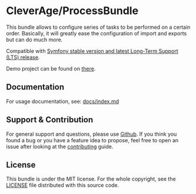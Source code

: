 CleverAge/ProcessBundle
=======================

This bundle allows to configure series of tasks to be performed on a certain order.
Basically, it will greatly ease the configuration of import and exports but can do much more.

Compatible with [Symfony stable version and latest Long-Term Support (LTS) release](https://symfony.com/releases).

Demo project can be found on [there](https://github.com/cleverage/process-bundle-demo).

## Documentation

For usage documentation, see:
[docs/index.md](docs/index.md)

## Support & Contribution

For general support and questions, please use [Github](https://github.com/cleverage/process-bundle/issues).
If you think you found a bug or you have a feature idea to propose, feel free to open an issue after looking at the [contributing](CONTRIBUTING.md) guide.

## License

This bundle is under the MIT license.
For the whole copyright, see the [LICENSE](LICENSE) file distributed with this source code.
